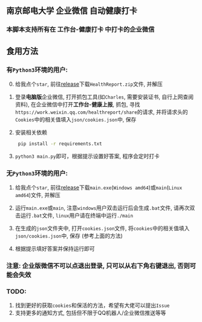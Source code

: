 ## 南京邮电大学 企业微信 自动健康打卡

### 本脚本支持所有在 工作台-健康打卡 中打卡的企业微信

## 食用方法

### 有`Python3`环境的用户:

0. 给我点个`star`, 前往[release](https://github.com/FishZe/WXWork-HealthReport/releases)下载`HealthReport.zip`文件, 并解压
   
1. 登录**电脑版**企业微信, 打开抓包工具(如`Charles`, 需要安装证书, 自行上网查阅资料), 在企业微信中打开**工作台-健康上报**, 抓包, 寻找`https://work.weixin.qq.com/healthreport/share`的请求, 并将请求头的`Cookies`中的相关值填入`json/cookies.json`中, 保存
   
2. 安装相关依赖
   ```bash
    pip install -r requirements.txt
    ```
   
3. `python3 main.py`即可，根据提示设置好答案, 程序会定时打卡
   
### 无`Python3`环境的用户:

1. 给我点个`star`, 前往[release](https://github.com/FishZe/WXWork-HealthReport/releases)下载`main.exe`(`Windows amd64`)或`main`(`Linux amd64`)文件, 并解压

2. 运行`main.exe`或`main`, 注意`windows`用户双击运行后会生成`.bat`文件, 请再次双击运行`.bat`文件, `linux`用户请在终端中运行`./main`

3. 在生成的`json`文件夹中, 打开`cookies.json`文件, 将`cookies`中的相关值填入`json/cookies.json`中, 保存 (参考上面的方法)

4. 根据提示填好答案并保持运行即可 

### **注意: 企业版微信不可以点退出登录, 只可以从右下角右键退出, 否则可能会失效**

### TODO:
1. 找到更好的获取`cookies`和保活的方法，希望有大佬可以提出`Issue`
2. 支持更多的通知方式, 包括但不限于QQ机器人/企业微信推送等等
   

